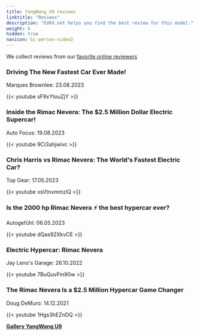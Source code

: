 ```yaml
---
title: YangWang U9 reviews
linktitle: "Reviews"
description: "EVKX.net helps you find the best review for this model."
weight: 6
hidden: true
navicon: bi-person-video2
---
```

We collect reviews from our [favorite online reviewers](../../../../../guides/evreviewers/)

<div class="container text-center shadow p-2 pe-4 mb-5 bg-body-tertiary rounded border">
<h3>Driving The New Fastest Car Ever Made!</h3>
<p>Marques Brownlee: 23.08.2023</p>

{{< youtube sF9xYtouZjY >}}

</div>
<div class="container text-center shadow p-2 pe-4 mb-5 bg-body-tertiary rounded border">
<h3>Inside the Rimac Nevera: The $2.5 Million Dollar Electric Supercar!</h3>
<p>Auto Focus: 19.08.2023</p>

{{< youtube 9Ci3ahjwivc >}}

</div>
<div class="container text-center shadow p-2 pe-4 mb-5 bg-body-tertiary rounded border">
<h3>Chris Harris vs Rimac Nevera: The World's Fastest Electric Car? </h3>
<p>Top Gear: 17.05.2023</p>

{{< youtube xsVtnvmmzlQ >}}

</div>
<div class="container text-center shadow p-2 pe-4 mb-5 bg-body-tertiary rounded border">
<h3>Is the 2000 hp Rimac Nevera ⚡ the best hypercar ever?</h3>
<p>Autogefühl: 06.05.2023</p>

{{< youtube dQas92XkvCE >}}

</div>
<div class="container text-center shadow p-2 pe-4 mb-5 bg-body-tertiary rounded border">
<h3>Electric Hypercar: Rimac Nevera</h3>
<p>Jay Leno's Garage: 26.10.2022</p>

{{< youtube 7BuQuvFm90w >}}

</div>
<div class="container text-center shadow p-2 pe-4 mb-5 bg-body-tertiary rounded border">
<h3>The Rimac Nevera Is a $2.5 Million Hypercar Game Changer</h3>
<p>Doug DeMuro: 14.12.2021</p>

{{< youtube 1Hgs3hEZnDQ >}}

</div>
<div class="mt-3 mb-3">
<a href="../gallery/" class="text-decoration-none text-black">
<strong><i class="bi-arrow-left"></i>Gallery  </strong>
</a>
<a href="../" class="text-decoration-none text-black float-end">
<strong>YangWang U9 <i class="bi-arrow-right"></i></strong>
</a>
</div>
